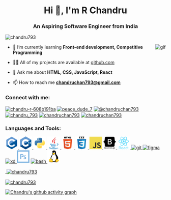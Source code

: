 <h1 align="center">Hi 👋, I'm R Chandru</h1>
<h3 align="center">An Aspiring Software Engineer from India</h3>

<p align="left"> <img src="https://komarev.com/ghpvc/?username=chandru793&label=Profile%20views&color=0e75b6&style=flat" alt="chandru793" /> </p>
<img align="right" alt="gif" src="https://monophy.com/media/cWIatk4qbAJgs/monophy.gif"/>

- 🌱 I’m currently learning **Front-end development, Competitive Programming**

- 👨‍💻 All of my projects are available at [github.com](https://github.com/chandru793)

- 💬 Ask me about **HTML, CSS, JavaScript, React**

- 📫 How to reach me **chandruchan793@gmail.com**

<h3 align="left">Connect with me:</h3>
<p align="left">
<a href="https://linkedin.com/in/chandru-r-608b191ba" target="blank"><img align="center" src="https://raw.githubusercontent.com/rahuldkjain/github-profile-readme-generator/master/src/images/icons/Social/linked-in-alt.svg" alt="chandru-r-608b191ba" height="30" width="40" /></a>
<a href="https://instagram.com/peace_dude_7" target="blank"><img align="center" src="https://raw.githubusercontent.com/rahuldkjain/github-profile-readme-generator/master/src/images/icons/Social/instagram.svg" alt="peace_dude_7" height="30" width="40" /></a>
<a href="https://medium.com/@chandruchan793" target="blank"><img align="center" src="https://raw.githubusercontent.com/rahuldkjain/github-profile-readme-generator/master/src/images/icons/Social/medium.svg" alt="@chandruchan793" height="30" width="40" /></a>
<a href="https://www.codechef.com/users/chandru_793" target="blank"><img align="center" src="https://cdn.jsdelivr.net/npm/simple-icons@3.1.0/icons/codechef.svg" alt="chandru_793" height="30" width="40" /></a>
<a href="https://www.hackerrank.com/chandruchan793" target="blank"><img align="center" src="https://raw.githubusercontent.com/rahuldkjain/github-profile-readme-generator/master/src/images/icons/Social/hackerrank.svg" alt="chandruchan793" height="30" width="40" /></a>
<a href="https://www.leetcode.com/chandruchan793" target="blank"><img align="center" src="https://raw.githubusercontent.com/rahuldkjain/github-profile-readme-generator/master/src/images/icons/Social/leet-code.svg" alt="chandruchan793" height="30" width="40" /></a>
</p>

<h3 align="left">Languages and Tools:</h3>
<p align="left"> <a href="https://www.gnu.org/software/bash/" target="_blank" rel="noreferrer"> 
  <img src="https://raw.githubusercontent.com/devicons/devicon/master/icons/c/c-original.svg" alt="c" width="40" height="40"/> </a> <a href="https://www.w3schools.com/cpp/" target="_blank" rel="noreferrer"> 
  <img src="https://raw.githubusercontent.com/devicons/devicon/master/icons/cplusplus/cplusplus-original.svg" alt="cplusplus" width="40" height="40"/> </a> <a href="https://www.w3schools.com/css/" target="_blank" rel="noreferrer">
  <img src="https://raw.githubusercontent.com/devicons/devicon/master/icons/python/python-original.svg" alt="python" width="40" height="40"/> </a> <a href="https://reactjs.org/" target="_blank" rel="noreferrer"> 
  <img src="https://raw.githubusercontent.com/devicons/devicon/master/icons/java/java-original.svg" alt="java" width="40" height="40"/> </a> <a href="https://developer.mozilla.org/en-US/docs/Web/JavaScript" target="_blank" rel="noreferrer">
  <img src="https://raw.githubusercontent.com/devicons/devicon/master/icons/html5/html5-original-wordmark.svg" alt="html5" width="40" height="40"/> </a> <a href="https://www.java.com" target="_blank" rel="noreferrer"> 
  <img src="https://raw.githubusercontent.com/devicons/devicon/master/icons/css3/css3-original-wordmark.svg" alt="css3" width="40" height="40"/> </a> <a href="https://www.figma.com/" target="_blank" rel="noreferrer">
  <img src="https://raw.githubusercontent.com/devicons/devicon/master/icons/javascript/javascript-original.svg" alt="javascript" width="40" height="40"/> </a> <a href="https://www.linux.org/" target="_blank" rel="noreferrer">
  <img src="https://raw.githubusercontent.com/devicons/devicon/master/icons/bootstrap/bootstrap-plain-wordmark.svg" alt="bootstrap" width="40" height="40"/> </a> <a href="https://www.cprogramming.com/" target="_blank" rel="noreferrer">
  <img src="https://raw.githubusercontent.com/devicons/devicon/master/icons/react/react-original-wordmark.svg" alt="react" width="40" height="40"/> </a> <a href="https://www.adobe.com/products/xd.html" target="_blank" rel="noreferrer">
  <img src="https://www.vectorlogo.zone/logos/git-scm/git-scm-icon.svg" alt="git" width="40" height="40"/> </a> <a href="https://www.w3.org/html/" target="_blank" rel="noreferrer">
  <img src="https://www.vectorlogo.zone/logos/figma/figma-icon.svg" alt="figma" width="40" height="40"/> </a> <a href="https://git-scm.com/" target="_blank" rel="noreferrer">
  <img src="https://cdn.worldvectorlogo.com/logos/adobe-xd.svg" alt="xd" width="40" height="40"/> </a>
  <img src="https://raw.githubusercontent.com/devicons/devicon/master/icons/photoshop/photoshop-line.svg" alt="photoshop" width="40" height="40"/> </a> <a href="https://postman.com" target="_blank" rel="noreferrer">
  <img src="https://www.vectorlogo.zone/logos/gnu_bash/gnu_bash-icon.svg" alt="bash" width="40" height="40"/> </a> <a href="https://getbootstrap.com" target="_blank" rel="noreferrer">  
  <img src="https://raw.githubusercontent.com/devicons/devicon/master/icons/linux/linux-original.svg" alt="linux" width="40" height="40"/> </a> <a href="https://www.mysql.com/" target="_blank" rel="noreferrer"> 
<!--   <img src="https://raw.githubusercontent.com/devicons/devicon/master/icons/mysql/mysql-original-wordmark.svg" alt="mysql" width="40" height="40"/> </a> <a href="https://nodejs.org" target="_blank" rel="noreferrer">  -->
<!--   <img src="https://raw.githubusercontent.com/devicons/devicon/master/icons/nodejs/nodejs-original-wordmark.svg" alt="nodejs" width="40" height="40"/> </a> <a href="https://www.photoshop.com/en" target="_blank" rel="noreferrer">  -->  
<!--   <img src="https://www.vectorlogo.zone/logos/getpostman/getpostman-icon.svg" alt="postman" width="40" height="40"/> </a> <a href="https://pugjs.org" target="_blank" rel="noreferrer">  -->
<!--   <img src="https://cdn.worldvectorlogo.com/logos/pug.svg" alt="pug" width="40" height="40"/> </a> <a href="https://www.python.org" target="_blank" rel="noreferrer">  -->  
</p>

<!-- <p align="left"><img align="left" src="https://github-readme-stats.vercel.app/api/top-langs?username=chandru793&show_icons=true&locale=en&layout=compact&title_color=ffffff&icon_color=bb2acf&text_color=daf7dc&bg_color=151515" alt="chandru793" /></p> -->

<p align="left">&nbsp;<img align="center" src="https://github-readme-stats.vercel.app/api?username=chandru793&show_icons=true&locale=en&title_color=ffffff&icon_color=bb2acf&text_color=E289F4&bg_color=151515" alt="chandru793" /></p>

<p><img align="center" src="https://github-readme-streak-stats.herokuapp.com/?user=chandru793&theme=dark&border=DD88D5&background=0C0C0C&currStreakNum=E289F4&stroke=DD85D1&ring=DD83D7&fire=D874DD&sideNums=D578DD&currStreakLabel=C988DD&sideLabels=DD8CDA&dates=D7BDDD" alt="chandru793" /></p>

<!-- <p align="left"> <a href="https://github.com/ryo-ma/github-profile-trophy"><img src="https://github-profile-trophy.vercel.app/?username=chandru793" alt="chandru793" /></a> </p> -->

[![Chandru's github activity graph](https://github-readme-activity-graph.cyclic.app/graph?username=chandru793&bg_color=0a0a0a&color=e6e0e6&line=ce83c9&point=e5c2c2&area=true&hide_border=true)](https://github.com/ashutosh00710/github-readme-activity-graph)
